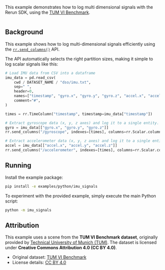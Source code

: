 <!--[metadata]
title = "IMU signals"
tags = ["Plots"]
description = "Log multi dimensional signals under a single entity."
thumbnail_dimensions = [480, 480]
channel = "main"
build_args = ["--seconds=10"]
-->

This example demonstrates how to log multi dimensional signals with the Rerun SDK, using the [TUM VI Benchmark](https://cvg.cit.tum.de/data/datasets/visual-inertial-dataset).

<picture>
  <img src="https://static.rerun.io/imu_signals/1184ab6e2df3275b8b7a574d7f0e42b1aed8343a/full.png" alt="">
  <source media="(max-width: 480px)" srcset="https://static.rerun.io/imu_signals/1184ab6e2df3275b8b7a574d7f0e42b1aed8343a/480w.png">
  <source media="(max-width: 768px)" srcset="https://static.rerun.io/imu_signals/1184ab6e2df3275b8b7a574d7f0e42b1aed8343a/768w.png">
  <source media="(max-width: 1024px)" srcset="https://static.rerun.io/imu_signals/1184ab6e2df3275b8b7a574d7f0e42b1aed8343a/1024w.png">
  <source media="(max-width: 1200px)" srcset="https://static.rerun.io/imu_signals/1184ab6e2df3275b8b7a574d7f0e42b1aed8343a/1200w.png">
</picture>

## Background

This example shows how to log multi-dimensional signals efficiently using the [`rr.send_columns()`](https://ref.rerun.io/docs/python/0.22.1/common/columnar_api/#rerun.send_columns) API.

The API automatically selects the right partition sizes, making it simple to log scalar signals like this:

```py
# Load IMU data from CSV into a dataframe
imu_data = pd.read_csv(
    cwd / DATASET_NAME / "dso/imu.txt",
    sep=" ",
    header=0,
    names=["timestamp", "gyro.x", "gyro.y", "gyro.z", "accel.x", "accel.y", "accel.z"],
    comment="#",
)

times = rr.TimeColumn("timestamp", timestamp=imu_data["timestamp"])

# Extract gyroscope data (x, y, z axes) and log it to a single entity.
gyro = imu_data[["gyro.x", "gyro.y", "gyro.z"]]
rr.send_columns("/gyroscope", indexes=[times], columns=rr.Scalar.columns(scalar=gyro))

# Extract accelerometer data (x, y, z axes) and log it to a single entity.
accel = imu_data[["accel.x", "accel.y", "accel.z"]]
rr.send_columns("/accelerometer", indexes=[times], columns=rr.Scalar.columns(scalar=accel))
```

## Running

Install the example package:

```bash
pip install -e examples/python/imu_signals
```

To experiment with the provided example, simply execute the main Python script:

```bash
python -m imu_signals
```

## Attribution

This example uses a scene from the **TUM VI Benchmark dataset**, originally provided by [Technical University of Munich (TUM)](https://cvg.cit.tum.de/data/datasets/visual-inertial-dataset).
The dataset is licensed under **Creative Commons Attribution 4.0 (CC BY 4.0)**.

- Original dataset: [TUM VI Benchmark](https://cvg.cit.tum.de/data/datasets/visual-inertial-dataset)
- License details: [CC BY 4.0](https://creativecommons.org/licenses/by/4.0/)
